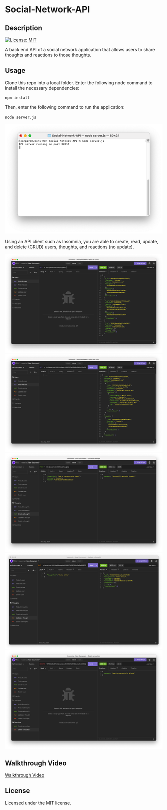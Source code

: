 # Social-Network-API

## Description

[![License: MIT](https://img.shields.io/badge/License-MIT-yellow.svg)](https://opensource.org/licenses/MIT)

A back end API of a social network application that allows users to share thoughts and reactions to those thoughts.

## Usage

Clone this repo into a local folder. Enter the following node command to install the necessary dependencies:

```Shell
npm install
```

Then, enter the following command to run the application:

```Shell
node server.js
```

![Screenshot](assets/images/screenshot00.png)

Using an API client such as Insomnia, you are able to create, read, update, and delete (CRUD) users, thoughts, and reactions (no update).

![Screenshot](assets/images/screenshot01.png)
![Screenshot](assets/images/screenshot02.png)
![Screenshot](assets/images/screenshot03.png)
![Screenshot](assets/images/screenshot04.png)
![Screenshot](assets/images/screenshot05.png)

## Walkthrough Video

[Walkthrough Video](https://www.youtube.com/watch?v=5bINFp1Pq18)

## License

Licensed under the MIT license.